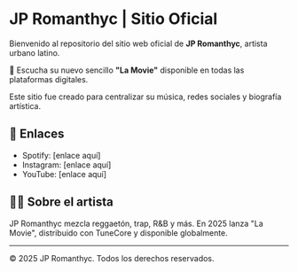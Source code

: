 
# JP Romanthyc | Sitio Oficial

Bienvenido al repositorio del sitio web oficial de **JP Romanthyc**, artista urbano latino.

🎵 Escucha su nuevo sencillo **"La Movie"** disponible en todas las plataformas digitales.

Este sitio fue creado para centralizar su música, redes sociales y biografía artística.

## 🔗 Enlaces

- Spotify: [enlace aquí]
- Instagram: [enlace aquí]
- YouTube: [enlace aquí]

## 👨‍🎤 Sobre el artista

JP Romanthyc mezcla reggaetón, trap, R&B y más. En 2025 lanza "La Movie", distribuido con TuneCore y disponible globalmente.

---

© 2025 JP Romanthyc. Todos los derechos reservados.
